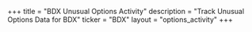 +++
title = "BDX Unusual Options Activity"
description = "Track Unusual Options Data for BDX"
ticker = "BDX"
layout = "options_activity"
+++

